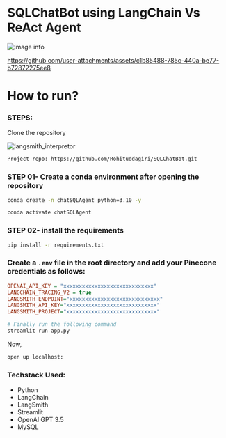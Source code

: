 # SQLChatBot using LangChain Vs ReAct Agent

![image info](chat-mysql.png)



https://github.com/user-attachments/assets/c1b85488-785c-440a-be77-b72872275ee8


# How to run?
### STEPS:

Clone the repository

![langsmith_interpretor](https://github.com/user-attachments/assets/f9f7eb37-7cfc-4197-814c-0a0da1855469)


```bash
Project repo: https://github.com/Rohituddagiri/SQLChatBot.git
```

### STEP 01- Create a conda environment after opening the repository

```bash
conda create -n chatSQLAgent python=3.10 -y
```

```bash
conda activate chatSQLAgent
```

### STEP 02- install the requirements
```bash
pip install -r requirements.txt
```


### Create a `.env` file in the root directory and add your Pinecone credentials as follows:

```ini
OPENAI_API_KEY = "xxxxxxxxxxxxxxxxxxxxxxxxxxxxx"
LANGCHAIN_TRACING_V2 = true
LANGSMITH_ENDPOINT="xxxxxxxxxxxxxxxxxxxxxxxxxxxxx"
LANGSMITH_API_KEY="xxxxxxxxxxxxxxxxxxxxxxxxxxxxx"
LANGSMITH_PROJECT="xxxxxxxxxxxxxxxxxxxxxxxxxxxxx"
```

```bash
# Finally run the following command
streamlit run app.py
```

Now,
```bash
open up localhost:
```


### Techstack Used:

- Python
- LangChain
- LangSmith
- Streamlit
- OpenAI GPT 3.5
- MySQL

